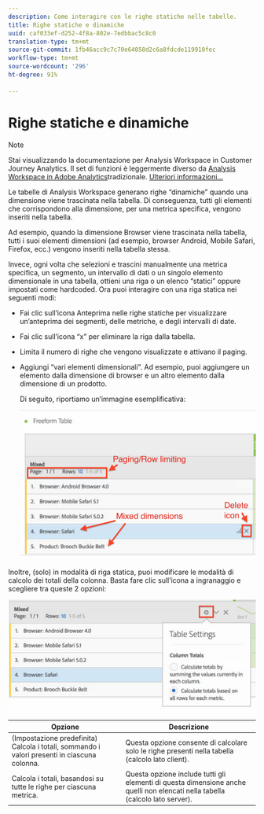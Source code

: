 ```yaml
---
description: Come interagire con le righe statiche nelle tabelle.
title: Righe statiche e dinamiche
uuid: caf033ef-d252-4f8a-802e-7edbbac5c8c0
translation-type: tm+mt
source-git-commit: 1fb46acc9c7c70e64058d2c6a8fdcde119910fec
workflow-type: tm+mt
source-wordcount: '296'
ht-degree: 91%

---
```



# Righe statiche e dinamiche

>[!NOTE]
>
>Stai visualizzando la documentazione per  Analysis Workspace in Customer Journey Analytics. Il set di funzioni è leggermente diverso da [Analysis Workspace in Adobe  Analytics](https://docs.adobe.com/content/help/it-IT/analytics/analyze/analysis-workspace/home.html)tradizionale. [Ulteriori informazioni...](/help/getting-started/cja-aa.md)

Le tabelle di Analysis Workspace generano righe “dinamiche” quando una dimensione viene trascinata nella tabella. Di conseguenza, tutti gli elementi che corrispondono alla dimensione, per una metrica specifica, vengono inseriti nella tabella.

Ad esempio, quando la dimensione Browser viene trascinata nella tabella, tutti i suoi elementi dimensioni (ad esempio, browser Android, Mobile Safari, Firefox, ecc.) vengono inseriti nella tabella stessa.

Invece, ogni volta che selezioni e trascini manualmente una metrica specifica, un segmento, un intervallo di dati o un singolo elemento dimensionale in una tabella, ottieni una riga o un elenco “statici” oppure impostati come hardcoded. Ora puoi interagire con una riga statica nei seguenti modi:

* Fai clic sull’icona Anteprima nelle righe statiche per visualizzare un’anteprima dei segmenti, delle metriche, e degli intervalli di date.
* Fai clic sull’icona “x” per eliminare la riga dalla tabella.
* Limita il numero di righe che vengono visualizzate e attivano il paging.
* Aggiungi “vari elementi dimensionali”. Ad esempio, puoi aggiungere un elemento dalla dimensione di browser e un altro elemento dalla dimensione di un prodotto.

   Di seguito, riportiamo un’immagine esemplificativa:

   ![](assets/static_rows.png)

Inoltre, (solo) in modalità di riga statica, puoi modificare le modalità di calcolo dei totali della colonna. Basta fare clic sull’icona a ingranaggio e scegliere tra queste 2 opzioni:

![](assets/column-totals.png)

| Opzione | Descrizione |
|---|---|
| (Impostazione predefinita) Calcola i totali, sommando i valori presenti in ciascuna colonna. | Questa opzione consente di calcolare solo le righe presenti nella tabella (calcolo lato client). |
| Calcola i totali, basandosi su tutte le righe per ciascuna metrica. | Questa opzione include tutti gli elementi di questa dimensione anche quelli non elencati nella tabella (calcolo lato server). |

